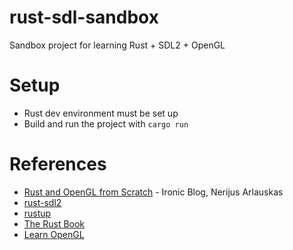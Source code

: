 # rust-sdl-sandbox
Sandbox project for learning Rust + SDL2 + OpenGL

# Setup

* Rust dev environment must be set up
* Build and run the project with `cargo run`

# References
* [Rust and OpenGL from Scratch](http://nercury.github.io/rust/opengl/tutorial/2018/02/08/opengl-in-rust-from-scratch-00-setup.html) - Ironic Blog, Nerijus Arlauskas
* [rust-sdl2](https://github.com/Rust-SDL2/rust-sdl2)
* [rustup](https://rustup.rs/)
* [The Rust Book](https://doc.rust-lang.org/book/)
* [Learn OpenGL](https://learnopengl.com/)
